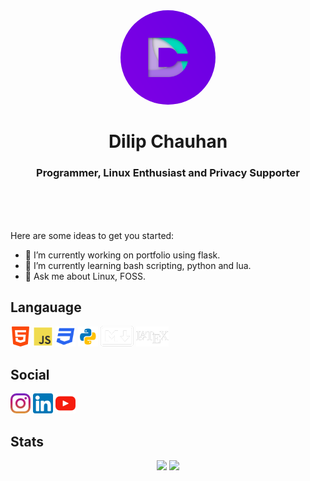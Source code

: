 
<div align='center'>
	<img src="https://github.com/TechnicalDC/TechnicalDC/blob/main/res/dc-logo.png" alt="logo"\
		style="
			width: 30%;
			height: auto;
			border-radius: 50%;
		">
	<h1>Dilip Chauhan</h1>
	<h3>Programmer, Linux Enthusiast and Privacy Supporter</h3>
</div>

<br/>
<br/>
<br/>

Here are some ideas to get you started:

- 🔭 I’m currently working on portfolio using flask.
- 🌱 I’m currently learning bash scripting, python and lua.
- 💬 Ask me about Linux, FOSS.

## Langauage 
![html5](https://github.com/TechnicalDC/TechnicalDC/blob/main/res/html5.png)
![javascript](https://github.com/TechnicalDC/TechnicalDC/blob/main/res/js.png)
![css](https://github.com/TechnicalDC/TechnicalDC/blob/main/res/css3.png)
![python](https://github.com/TechnicalDC/TechnicalDC/blob/main/res/python.png)
![markdown](https://github.com/TechnicalDC/TechnicalDC/blob/main/res/markdown.png)
![latex](https://github.com/TechnicalDC/TechnicalDC/blob/main/res/latex.png)

## Social 
[![instagram](https://github.com/TechnicalDC/TechnicalDC/blob/main/res/instagram.png)](https://www.instagram.com/technicaldc.me/)
[![linkedin](https://github.com/TechnicalDC/TechnicalDC/blob/main/res/linkedin.png)](https://www.linkedin.com/in/dilip-chauhan-0287871b7/)
[![youtube](https://github.com/TechnicalDC/TechnicalDC/blob/main/res/youtube.png)](https://www.youtube.com/channel/UCh98peCVtmezFdSR18kipcg)

## Stats
<p align="center">
  <img src="https://github-readme-stats.vercel.app/api?username=TechnicalDC&show_icons=true&theme=dark"/>
  <img src="https://github-readme-streak-stats.herokuapp.com/?user=TechnicalDC&show_icons=true&theme=dark"/>
  <!--   Most used languages -->
<!--   <img src="https://github-readme-stats.vercel.app/api/top-langs?username=marutimuthu&show_icons=true&theme=dark&layout=compact"/> -->
</p>

